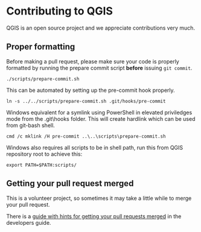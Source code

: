 Contributing to QGIS
====================

QGIS is an open source project and we appreciate contributions very much.

Proper formatting
-----------------

Before making a pull request, please make sure your code is properly formatted
by running the prepare commit script **before** issuing `git commit`.

    ./scripts/prepare-commit.sh

This can be automated by setting up the pre-commit hook properly.

    ln -s ../../scripts/prepare-commit.sh .git/hooks/pre-commit

Windows equivalent for a symlink using PowerShell in elevated priviledges mode from the .git\hooks folder. This will create hardlink which can be used from git-bash shell.

    cmd /c mklink /H pre-commit ..\..\scripts\prepare-commit.sh

Windows also requires all scripts to be in shell path, run this from QGIS repository root to achieve this:

    export PATH=$PATH:scripts/

Getting your pull request merged
--------------------------------

This is a volunteer project, so sometimes it may take a little while to merge
your pull request.

There is a [guide with hints for getting your pull requests merged](https://docs.qgis.org/testing/en/docs/developers_guide/git.html#pull-requests)
in the developers guide.
